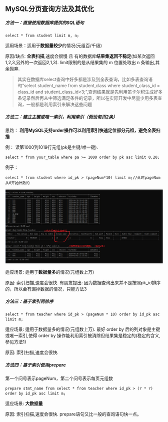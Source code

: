 ## MySQL分页查询方法及其优化

#####  **方法一：直接使用数据库提供的SQL语句** 

```
select * from student limit m, n;
```

适用场景：适用于**数据量较少**的情况(元组百/千级)

原因/缺点: **全表扫描**,速度会很慢 且 有的数据库**结果集返回不稳定**(如某次返回1,2,3,另外的一次返回2,1,3). limit限制的是从结果集的 m 位置处取出 n 条输出,其余抛弃.

> 其实在数据库select查询中好多都是涉及到全表查询，比如多表查询语句“select student_name from student,class where student_class_id = class_id and student_class_id<3;”,查询结果就是先利用笛卡尔积生成好多条记录然后再从中筛选满足条件的记录，所以在实际开发中尽量少用多表查询，一般都是利用索引来解决这些问题

#####  **方法二：建立主键或唯一索引，利用索引（假设每页2条）** 

思路： **利用MySQL支持order操作可以利用索引快速定位部分元祖，避免全表扫描**

例： 读第1000到1019行元组(pk是主键/唯一键). 

```
select * from your_table where pa >= 1000 order by pk asc limit 0,20;
```

例子：

```
select * from student where id_pk > (pageNum*10) limit m;//此时pageNum从0开始计数的
```

![1588943150012](.\Images\1588943150012.png)

适应场景: 适用于**数据量多**的情况(元组数上万)

原因: 索引扫描,速度会很快. 有朋友提出: 因为数据查询出来并不是按照pk_id排序的，所以会有漏掉数据的情况，只能方法3

#####  **方法三：基于索引再排序** 

```
select * from teacher where id_pk > (pageNum * 10) order by id_pk asc limit m;
```

适应场景: 适用于数据量多的情况(元组数上万). 最好 order by 后的列对象是主键或唯一索引,使得 order by 操作能利用索引被消除但结果集是稳定的(稳定的含义,参见方法1)

原因: 索引扫描,速度会很快. 

##### **方法四：基于索引使用prepare**

第一个问号表示pageNum，第二个问号表示每页元组数

```
prepare stmt_name from select * from teacher where id_pk > (? * ?) order by id_pk asc limit m;
```

适应场景: **大数据量**

原因: 索引扫描,速度会很快. prepare语句又比一般的查询语句快一点。